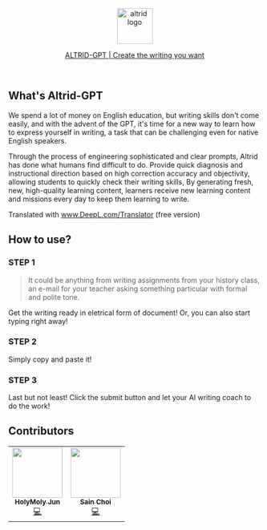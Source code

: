 <div align="center">
  <a href="https://altridai.com">
    <img src="https://altrid-gen-ai.vercel.app/logo.png" height="71" alt="altrid logo" />
  </a>
  <br />
  <a href="https://altridai.com">
    <p align="center">ALTRID-GPT | Create the writing you want</p>
  </a>
</div>

<br/>

## What's Altrid-GPT

We spend a lot of money on English education, but writing skills don't come easily, and with the advent of the GPT, it's time for a new way to learn how to express yourself in writing, a task that can be challenging even for native English speakers.

Through the process of engineering sophisticated and clear prompts, Altrid has done what humans find difficult to do.
Provide quick diagnosis and instructional direction based on high correction accuracy and objectivity, allowing students to quickly check their writing skills, By generating fresh, new, high-quality learning content, learners receive new learning content and missions every day to keep them learning to write.

Translated with www.DeepL.com/Translator (free version)

## How to use?

### STEP 1

>It could be anything from writing assignments from your history class, an e-mail for your teacher asking something particular with formal and polite tone.

Get the writing ready in eletrical form of document! Or, you can also start typing right away!

### STEP 2

Simply copy and paste it!

### STEP 3

Last but not least! Click the submit button and let your AI writing coach to do the work!

## Contributors

<table>
  <tr>
    <td align="center"><a href="https://github.com/jun094"><img src="https://avatars.githubusercontent.com/u/42564107?v=4" width="100px;" alt=""/><br /><sub><b>HolyMoly Jun</b></sub></a><br /><a href="https://github.com/jun094/altrid-gen-ai/commits?author=jun094" title="Code">💻</a></td>
    <td align="center"><a href="https://github.com/Sain-Tech"><img src="https://avatars.githubusercontent.com/u/5365310?v=4" width="100px;" alt=""/><br /><sub><b>Sain Choi</b></sub></a><br /><a href="https://github.com/jun094/altrid-gen-ai/commits?author=Sain-Tech" title="Code">💻</a></td>
  </tr>
</table>

